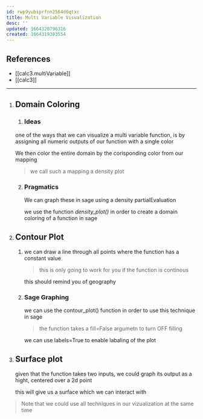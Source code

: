 ```yaml
---
id: rwp9yubiprfnn2564d0qtxc
title: Multi Variable Visualization
desc: ''
updated: 1664320796316
created: 1664319383554
---
```

## References

- [[calc3.multiVariable]]
- [[calc3]]


---

1.
    ## Domain Coloring

    1. ### Ideas
    one of the ways that we can visualize a multi variable function, is by assigning all numeric outputs of our function with a single color

    We then color the entire domain by the corisponding color from our mapping
    
    > we call such a mapping a density plot 
    2. ### Pragmatics
        We can graph these in sage using a density partialEvaluation
        
        we use the function *density_plot()* in order to create a domain coloring of a function in sage
2.
    ## Contour Plot

    1.
        we can draw a line through all points where the function has a constant value

        > this is only going to work for you if the function is continous

        this should remind you of geography
    2. ### Sage Graphing
        we can use the contour_plot()
        function in order to use this technique in sage

        > the function takes a fill=False argumetn to turn OFF filling

        we can use labels=True to enable labaling of the plot
3.
    ## Surface plot
    given that the function takes two inputs, we could graph its output as a hight, centered over a 2d point

    this will give us a surface which we can interact with

> Note that we could use all techniques in our vizualization at the same time 
